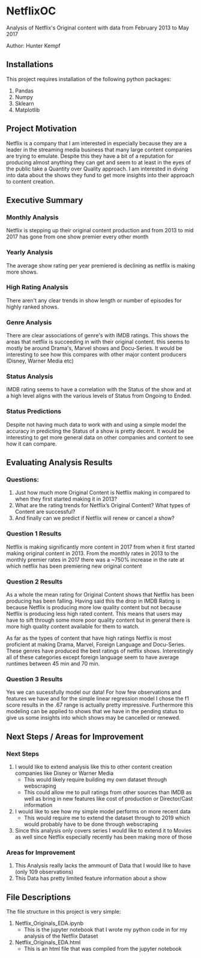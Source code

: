 # NetflixOC
Analysis of Netflix's Original content with data from February 2013 to May 2017 

Author: Hunter Kempf

## Installations
This project requires installation of the following python packages: 
1. Pandas
1. Numpy
1. Sklearn
1. Matplotlib

## Project Motivation
Netflix is a company that I am interested in especially because they are a leader in the streaming media business that many large content companies are trying to emulate. Despite this they have a bit of a reputation for producing almost anything they can get and seem to at least in the eyes of the public take a Quantity over Quality approach. I am interested in diving into data about the shows they fund to get more insights into their approach to content creation.

## Executive Summary

### Monthly Analysis

Netflix is stepping up their original content production and from 2013 to mid 2017 has gone from one show premier every other month

### Yearly Analysis

The average show rating per year premiered is declining as netflix is making more shows. 

### High Rating Analysis

There aren't any clear trends in show length or number of episodes for highly ranked shows.

### Genre Analysis

There are clear associations of genre's with IMDB ratings. This shows the areas that netflix is succeeding in with their original content. this seems to mostly be around Drama's, Marvel shows and Docu-Series. It would be interesting to see how this compares with other major content producers (Disney, Warner Media etc)

### Status Analysis

IMDB rating seems to have a correlation with the Status of the show and at a high level aligns with the various levels of Status from Ongoing to Ended. 

### Status Predictions

Despite not having much data to work with and using a simple model the accuracy in predicting the Status of a show is pretty decent. It would be interesting to get more general data on other companies and content to see how it can compare.

## Evaluating Analysis Results

### Questions: 

1. Just how much more Original Content is Netflix making in compared to when they first started making it in 2013? 
1. What are the rating trends for Netflix’s Original Content? What types of Content are successful? 
1. And finally can we predict if Netflix will renew or cancel a show?

### Question 1 Results 

Netflix is making significantly more content in 2017 from when it first started making original content in 2013. From the monthly rates in 2013 to the monthly premier rates in 2017 there was a ~750% increase in the rate at which netflix has been premiering new original content

### Question 2 Results

As a whole the mean rating for Original Content shows that Netflix has been producing has been falling. Having said this the drop in IMDB Rating is because Netflix is producing more low quality content but not because Netflix is producing less high rated content. This means that users may have to sift through some more poor quality content but in general there is more high quality content available for them to watch.

As far as the types of content that have high ratings Netflix is most proficient at making Drama, Marvel, Foreign Language and Docu-Series. These genres have produced the best ratings of netflix shows. Interestingly all of these categories except foreign language seem to have average runtimes between 45 min and 70 min.

### Question 3 Results

Yes we can sucessfully model our data! For how few observations and features we have and for the simple linear regression model I chose the f1 score results in the .67 range is actually pretty impressive. Furthermore this modeling can be applied to shows that we have in the pending status to give us some insights into which shows may be cancelled or renewed.

## Next Steps / Areas for Improvement

### Next Steps

1. I would like to extend analysis like this to other content creation companies like Disney or Warner Media
    - This would likely require building my own dataset through webscraping
    - This could allow me to pull ratings from other sources than IMDB as well as bring in new features like cost of production or Director/Cast information
1. I would like to see how my simple model performs on more recent data 
    - This would require me to extend the dataset through to 2019 which would probably have to be done through webscraping 
1. Since this analysis only covers series I would like to extend it to Movies as well since Netflix especially recently has been making more of those

### Areas for Improvement

1. This Analysis really lacks the ammount of Data that I would like to have (only 109 observations)
1. This Data has pretty limited feature information about a show

## File Descriptions
The file structure in this project is very simple:
1. Netflix_Originals_EDA.ipynb 
    - This is the jupyter notebook that I wrote my python code in for my analysis of the Netflix Dataset
1. Netflix_Originals_EDA.html 
    - This is an html file that was compiled from the jupyter notebook
 
